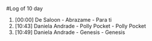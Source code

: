 #Log of 10 day

1. [00:00] De Saloon - Abrazame - Para ti
1. [10:43] Daniela Andrade - Polly Pocket - Polly Pocket
1. [10:49] Daniela Andrade - Genesis - Genesis
